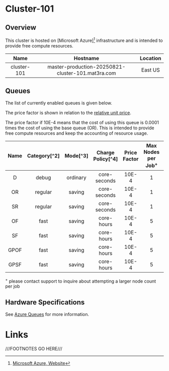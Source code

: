 # Cluster-101

## Overview

This cluster is hosted on [Microsoft Azure][^1] infrastructure and is intended to provide free compute resources.

|    Name     |                     Hostname                      | Location |
|:-----------:|:-------------------------------------------------:|:--------:|
| cluster-101 | master-production-20250821-cluster-101.mat3ra.com | East US  |

## Queues

The list of currently enabled queues is given below. 

The price factor is shown in relation to the [relative unit price](../../pricing/service-levels.md#comparison-table).

The price factor if 10E-4 means that the cost of using this queue is 0.0001 times the cost of using the base queue (OR).
This is intended to provide free compute resources and keep the accounting of resource usage.

| Name | Category[^2] | Mode[^3] | Charge Policy[^4] | Price Factor | Max Nodes per Job<sup>+</sup> | Max Nodes Total |
|:----:|:------------:|:--------:|:-----------------:|:------------:|:-----------------------------:|:---------------:|
|  D   |    debug     | ordinary |   core-seconds    |    10E-4     |               1               |        1        |
|  OR  |   regular    |  saving  |   core-seconds    |    10E-4     |               1               |        0        |
|  SR  |   regular    |  saving  |   core-seconds    |    10E-4     |               1               |        1        |
|  OF  |     fast     |  saving  |    core-hours     |    10E-4     |               5               |        0        |
|  SF  |     fast     |  saving  |    core-hours     |    10E-4     |               5               |        1        |
| GPOF |     fast     |  saving  |    core-hours     |    10E-4     |               5               |        0        |
| GPSF |     fast     |  saving  |    core-hours     |    10E-4     |               5               |        1        |

<sup>+</sup> please contact support to inquire about attempting a larger node count per job

## Hardware Specifications

See [Azure Queues](azure.md) for more information.

# Links

[^1]: [Microsoft Azure, Website](https://azure.microsoft.com/en-us/)

///FOOTNOTES GO HERE///
